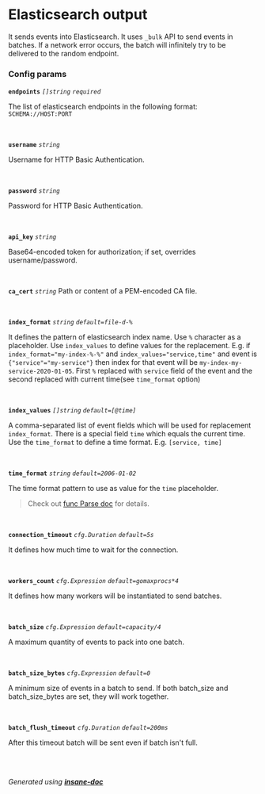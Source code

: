 # Elasticsearch output
It sends events into Elasticsearch. It uses `_bulk` API to send events in batches.
If a network error occurs, the batch will infinitely try to be delivered to the random endpoint.

### Config params
**`endpoints`** *`[]string`* *`required`* 

The list of elasticsearch endpoints in the following format: `SCHEMA://HOST:PORT`

<br>

**`username`** *`string`* 

Username for HTTP Basic Authentication.

<br>

**`password`** *`string`* 

Password for HTTP Basic Authentication.

<br>

**`api_key`** *`string`* 

Base64-encoded token for authorization; if set, overrides username/password.

<br>

**`ca_cert`** *`string`* 
Path or content of a PEM-encoded CA file.

<br>

**`index_format`** *`string`* *`default=file-d-%`* 

It defines the pattern of elasticsearch index name. Use `%` character as a placeholder. Use `index_values` to define values for the replacement.
E.g. if `index_format="my-index-%-%"` and `index_values="service,time"` and event is `{"service"="my-service"}`
then index for that event will be `my-index-my-service-2020-01-05`. First `%` replaced with `service` field of the event and the second
replaced with current time(see `time_format` option)

<br>

**`index_values`** *`[]string`* *`default=[@time]`* 

A comma-separated list of event fields which will be used for replacement `index_format`.
There is a special field `time` which equals the current time. Use the `time_format` to define a time format.
E.g. `[service, time]`

<br>

**`time_format`** *`string`* *`default=2006-01-02`* 

The time format pattern to use as value for the `time` placeholder.
> Check out [func Parse doc](https://golang.org/pkg/time/#Parse) for details.

<br>

**`connection_timeout`** *`cfg.Duration`* *`default=5s`* 

It defines how much time to wait for the connection.

<br>

**`workers_count`** *`cfg.Expression`* *`default=gomaxprocs*4`* 

It defines how many workers will be instantiated to send batches.

<br>

**`batch_size`** *`cfg.Expression`* *`default=capacity/4`* 

A maximum quantity of events to pack into one batch.

<br>

**`batch_size_bytes`** *`cfg.Expression`* *`default=0`* 

A minimum size of events in a batch to send.
If both batch_size and batch_size_bytes are set, they will work together.

<br>

**`batch_flush_timeout`** *`cfg.Duration`* *`default=200ms`* 

After this timeout batch will be sent even if batch isn't full.

<br>


<br>*Generated using [__insane-doc__](https://github.com/vitkovskii/insane-doc)*
